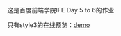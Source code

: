 这是百度前端学院IFE Day 5 to 6的作业

只有style3的在线预览：[demo](http://htmlpreview.github.com/?https://github.com/Line0o0/BaiduFrontEndAcademy-HW/blob/master/HW/Day5to6_Resume/resume.html)

